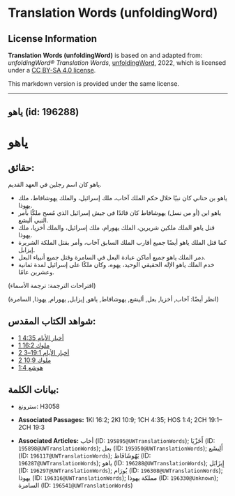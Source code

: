 # Translation Words (unfoldingWord)

## License Information

**Translation Words (unfoldingWord)** is based on and adapted from: _unfoldingWord® Translation Words_, [unfoldingWord](https://unfoldingword.org/utw), 2022, which is licensed under a [CC BY-SA 4.0 license](https://creativecommons.org/licenses/by-sa/4.0/legalcode.en).

This markdown version is provided under the same license.



--------------------------------

## ياهو (id: 196288)

ياهو
====

حقائق:
------

ياهو كان اسم رجلين في العهد القديم.

* ياهو بن حناني كان نبيًا خلال حكم الملك آخاب، ملك إسرائيل، والملك يهوشافاط، ملك يهوذا.
* ياهو ابن (أو من نسل) يهوشافاط كان قائدًا في جيش إسرائيل الذي مُسح ملكًا بأمر النبي أليشع.
* قتل ياهو الملك ملكين شريرين، الملك يهورام، ملك إسرائيل، والملك أخزيا، ملك يهوذا.
* كما قتل الملك ياهو أيضًا جميع أقارب الملك السابق آخاب، وأمر بقتل الملكة الشريرة إيزابل.
* دمر الملك ياهو جميع أماكن عبادة البعل في السامرة وقتل جميع أنبياء البعل.
* خدم الملك ياهو الإله الحقيقي الوحيد، يهوه، وكان ملكًا على إسرائيل لمدة ثمانية وعشرين عامًا.

(اقتراحات الترجمة: ترجمة الأسماء)

(انظر أيضًا: آخاب, أخزيا, بعل, أليشع, يهوشافاط, ياهو, إيزابل, يهورام, يهوذا, السامرة)

شواهد الكتاب المقدس:
--------------------

* [1 أخبار الأيام 4:35](https://ref.ly/1Chr4:35)
* [1 ملوك 16:2](https://ref.ly/1Kgs16:2)
* [2 أخبار الأيام 19:1–3](https://ref.ly/2Chr19:1-2Chr19:3)
* [2 ملوك 10:9](https://ref.ly/2Kgs10:9)
* [هوشع 1:4](https://ref.ly/Hos1:4)

بيانات الكلمة:
--------------

* سترونغ: H3058

* **Associated Passages:** 1KI 16:2; 2KI 10:9; 1CH 4:35; HOS 1:4; 2CH 19:1–2CH 19:3
* **Associated Articles:** أخاب (ID: `195895@UWTranslationWords`); أَخَزْيَا (ID: `195898@UWTranslationWords`); بعل (ID: `195950@UWTranslationWords`); أَلِيشَع (ID: `196117@UWTranslationWords`); يَهُوشَافَاط (ID: `196287@UWTranslationWords`); ياهو (ID: `196288@UWTranslationWords`); إِيزَابَل (ID: `196297@UWTranslationWords`); يُورَام (ID: `196308@UWTranslationWords`); يهوذا (ID: `196316@UWTranslationWords`); مملكة يهوذا (ID: `196330@Unknown`); السامرة (ID: `196541@UWTranslationWords`)

